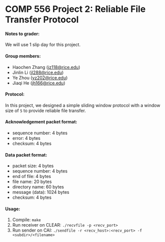 # COMP 556 Project 2: Reliable File Transfer Protocol

#### Notes to grader:
We will use 1 slip day for this project.

#### Group members:
* Haochen Zhang (jz118@rice.edu)  
* Jinlin Li (jl288@rice.edu)  
* Ye Zhou (yz202@rice.edu)  
* Jiaqi He (jh166@rice.edu)

#### Protocol:
In this project, we designed a simple sliding window protocol with a window size of `5` to provide reliable file transfer.

#### Acknowledgement packet format:
* sequence number: 4 bytes
* error: 4 bytes
* checksum: 4 bytes

#### Data packet format:
* packet size: 4 bytes
* sequence number: 4 bytes
* end of file: 4 bytes
* file name: 20 bytes
* directory name: 60 bytes
* message (data): 1024 bytes
* checksum: 4 bytes

#### Usage:
1. Compile: `make`
2. Run receiver on CLEAR: `./recvfile -p <recv_port>`
3. Run sender on CAI: `./sendfile -r <recv_host>:<recv_port> -f <subdir>/<filename>`
